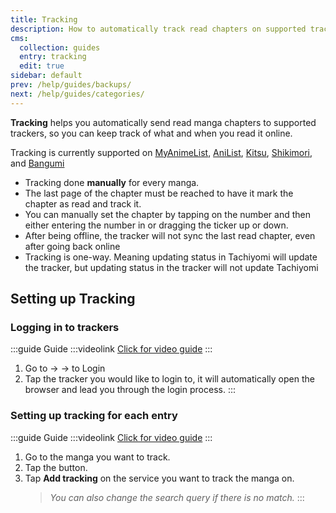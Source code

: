 ```yaml
---
title: Tracking
description: How to automatically track read chapters on supported trackers.
cms:
  collection: guides
  entry: tracking
  edit: true
sidebar: default
prev: /help/guides/backups/
next: /help/guides/categories/
---
```


**Tracking** helps you automatically send read manga chapters to supported trackers, so you can keep track of what and when you read it online.

Tracking is currently supported on [MyAnimeList](https://myanimelist.com), [AniList](https://anilist.co), [Kitsu](https://kitsu.io), [Shikimori](https://shikimori.one), and [Bangumi](https://bangumi.one)

-   Tracking done **manually** for every manga.
-   The last page of the chapter must be reached to have it mark the chapter as read and track it.
-   You can manually set the chapter by tapping on the number and then either entering the number in or dragging the ticker up or down.
-   After being offline, the tracker will not sync the last read chapter, even after going back online
-   Tracking is one-way. Meaning updating status in Tachiyomi will update the tracker, but updating status in the tracker will not update Tachiyomi

## Setting up Tracking <MaterialIcon icon="sync" />

### Logging in to trackers

:::guide Guide
:::videolink
[<MaterialIcon icon="videocam"/> Click for video guide](/assets/guides_tracking_login-to.mp4)
:::
1.  Go to <Navigation item="more"/> → <Navigation item="settings"/> → <Navigation item="settings_tracking"/> to Login
1.  Tap the tracker you would like to login to, it will automatically open the browser and lead you through the login process.
:::

### Setting up tracking for each entry

:::guide Guide
:::videolink
[<MaterialIcon icon="videocam"/> Click for video guide](/assets/guides_tracking_add-to.mp4)
:::
1.  Go to the manga you want to track.
1.  Tap the <Navigation item="tracking"/> button.
1.  Tap **Add tracking** on the service you want to track the manga on.
	> *You can also change the search query if there is no match.*
:::
